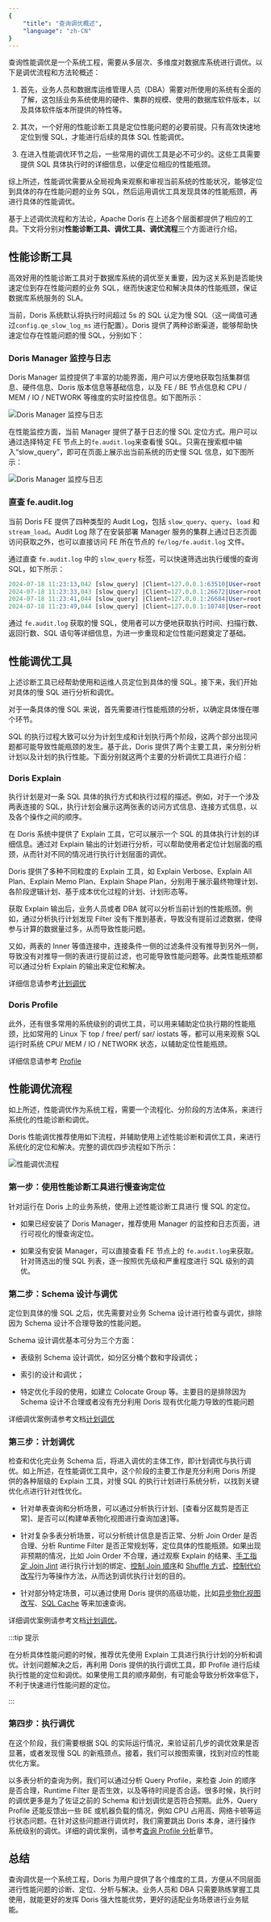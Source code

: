 ```yaml
---
{
    "title": "查询调优概述",
    "language": "zh-CN"
}
---
```


<!-- 
Licensed to the Apache Software Foundation (ASF) under one
or more contributor license agreements.  See the NOTICE file
distributed with this work for additional information
regarding copyright ownership.  The ASF licenses this file
to you under the Apache License, Version 2.0 (the
"License"); you may not use this file except in compliance
with the License.  You may obtain a copy of the License at

  http://www.apache.org/licenses/LICENSE-2.0

Unless required by applicable law or agreed to in writing,
software distributed under the License is distributed on an
"AS IS" BASIS, WITHOUT WARRANTIES OR CONDITIONS OF ANY
KIND, either express or implied.  See the License for the
specific language governing permissions and limitations
under the License.
-->

查询性能调优是一个系统工程，需要从多层次、多维度对数据库系统进行调优。以下是调优流程和方法轮概述：

1. 首先，业务人员和数据库运维管理人员（DBA）需要对所使用的系统有全面的了解，这包括业务系统使用的硬件、集群的规模、使用的数据库软件版本，以及具体软件版本所提供的特性等。

2. 其次，一个好用的性能诊断工具是定位性能问题的必要前提。只有高效快速地定位到慢 SQL，才能进行后续的具体 SQL 性能调优。

3. 在进入性能调优环节之后，一些常用的调优工具是必不可少的。这些工具需要提供 SQL 具体执行时的详细信息，以便定位相应的性能瓶颈。

综上所述，性能调优需要从全局视角来观察和审视当前系统的性能状况，能够定位到具体的存在性能问题的业务 SQL，然后运用调优工具发现具体的性能瓶颈，再进行具体的性能调优。

基于上述调优流程和方法论，Apache Doris 在上述各个层面都提供了相应的工具。下文将分别对**性能诊断工具、调优工具、调优流程**三个方面进行介绍。

## 性能诊断工具

高效好用的性能诊断工具对于数据库系统的调优至关重要，因为这关系到是否能快速定位到存在性能问题的业务 SQL，继而快速定位和解决具体的性能瓶颈，保证数据库系统服务的 SLA。

当前，Doris 系统默认将执行时间超过 5s 的 SQL 认定为慢 SQL（这一阈值可通过`config.qe_slow_log_ms` 进行配置）。Doris 提供了两种诊断渠道，能够帮助快速定位存在性能问题的慢 SQL，分别如下：

### Doris Manager 监控与日志

Doris Manager 监控提供了丰富的功能界面，用户可以方便地获取包括集群信息、硬件信息、Doris 版本信息等基础信息，以及 FE / BE 节点信息和 CPU / MEM / IO / NETWORK 等维度的实时监控信息。如下图所示：

![Doris Manager 监控与日志](/images/doris-manage-trace-log-1.png)

在性能监控方面，当前 Manager 提供了基于日志的慢 SQL 定位方式。用户可以通过选择特定 FE 节点上的`fe.audit.log`来查看慢 SQL。只需在搜索框中输入“slow_query”，即可在页面上展示出当前系统的历史慢 SQL 信息，如下图所示：

![Doris Manager 监控与日志](/images/doris-manage-trace-log-2.png)

### 直查 fe.audit.log

当前 Doris FE 提供了四种类型的 Audit Log，包括 `slow_query`、`query`、`load` 和 `stream_load`。Audit Log  除了在安装部署 Manager 服务的集群上通过日志页面访问获取之外，也可以直接访问 FE 所在节点的 `fe/log/fe.audit.log` 文件。

通过直查 `fe.audit.log` 中的 `slow_query` 标签，可以快速筛选出执行缓慢的查询 SQL，如下所示：

```sql
2024-07-18 11:23:13,042 [slow_query] |Client=127.0.0.1:63510|User=root|Ctl=internal|Db=tpch_sf1000|State=EOF|ErrorCode=0|ErrorMessage=|Time(ms)=11603|ScanBytes=236667379712|ScanRows=13649979418|ReturnRows=100|StmtId=1689|QueryId=91ff336304f14182-9ca537eee75b3856|IsQuery=true|isNereids=true|feIp=172.21.0.10|Stmt=select     c_name,     c_custkey,     o_orderkey,     o_orderdate,     o_totalprice,     sum(l_quantity) from     customer,     orders,     lineitem where     o_orderkey  in  (         select             l_orderkey         from             lineitem         group  by             l_orderkey  having                 sum(l_quantity)  >  300     )     and  c_custkey  =  o_custkey     and  o_orderkey  =  l_orderkey group  by     c_name,     c_custkey,     o_orderkey,     o_orderdate,     o_totalprice order  by     o_totalprice  desc,     o_orderdate limit  100|CpuTimeMS=918556|ShuffleSendBytes=3267419|ShuffleSendRows=89668|SqlHash=b4e1de9f251214a30188180f37907f7d|peakMemoryBytes=38720935552|SqlDigest=d41d8cd98f00b204e9800998ecf8427e|cloudClusterName=UNKNOWN|TraceId=|WorkloadGroup=normal|FuzzyVariables=|scanBytesFromLocalStorage=0|scanBytesFromRemoteStorage=0
2024-07-18 11:23:33,043 [slow_query] |Client=127.0.0.1:26672|User=root|Ctl=internal|Db=tpch_sf1000|State=EOF|ErrorCode=0|ErrorMessage=|Time(ms)=8978|ScanBytes=334985555968|ScanRows=10717654374|ReturnRows=100|StmtId=1815|QueryId=6e1fae453cb04d9a-b1e5f94d9cea1885|IsQuery=true|isNereids=true|feIp=172.21.0.10|Stmt=select     s_name,     count(*) as numwait from     supplier,     lineitem l1,     orders,     nation where     s_suppkey = l1.l_suppkey     and o_orderkey = l1.l_orderkey     and o_orderstatus = 'F'     and l1.l_receiptdate > l1.l_commitdate     and exists (         select             *         from             lineitem l2         where                 l2.l_orderkey = l1.l_orderkey           and l2.l_suppkey <> l1.l_suppkey     )     and not exists (         select             *         from             lineitem l3         where                 l3.l_orderkey = l1.l_orderkey           and l3.l_suppkey <> l1.l_suppkey           and l3.l_receiptdate > l3.l_commitdate     )     and s_nationkey = n_nationkey     and n_name = 'SAUDI ARABIA' group by     s_name order by     numwait desc,     s_name limit 100|CpuTimeMS=990127|ShuffleSendBytes=59208164|ShuffleSendRows=3651504|SqlHash=f8a30e4182d72cce3eff6cb385005b1f|peakMemoryBytes=10495660672|SqlDigest=d41d8cd98f00b204e9800998ecf8427e|cloudClusterName=UNKNOWN|TraceId=|WorkloadGroup=normal|FuzzyVariables=|scanBytesFromLocalStorage=0|scanBytesFromRemoteStorage=0
2024-07-18 11:23:41,044 [slow_query] |Client=127.0.0.1:26684|User=root|Ctl=internal|Db=tpch_sf1000|State=EOF|ErrorCode=0|ErrorMessage=|Time(ms)=8514|ScanBytes=334986551296|ScanRows=10717654374|ReturnRows=100|StmtId=1833|QueryId=4f91483464ce4aa8-beeed7dcb8675bc8|IsQuery=true|isNereids=true|feIp=172.21.0.10|Stmt=select     s_name,     count(*) as numwait from     supplier,     lineitem l1,     orders,     nation where     s_suppkey = l1.l_suppkey     and o_orderkey = l1.l_orderkey     and o_orderstatus = 'F'     and l1.l_receiptdate > l1.l_commitdate     and exists (         select             *         from             lineitem l2         where                 l2.l_orderkey = l1.l_orderkey           and l2.l_suppkey <> l1.l_suppkey     )     and not exists (         select             *         from             lineitem l3         where                 l3.l_orderkey = l1.l_orderkey           and l3.l_suppkey <> l1.l_suppkey           and l3.l_receiptdate > l3.l_commitdate     )     and s_nationkey = n_nationkey     and n_name = 'SAUDI ARABIA' group by     s_name order by     numwait desc,     s_name limit 100|CpuTimeMS=925841|ShuffleSendBytes=59223190|ShuffleSendRows=3651602|SqlHash=f8a30e4182d72cce3eff6cb385005b1f|peakMemoryBytes=10505123104|SqlDigest=d41d8cd98f00b204e9800998ecf8427e|cloudClusterName=UNKNOWN|TraceId=|WorkloadGroup=normal|FuzzyVariables=|scanBytesFromLocalStorage=0|scanBytesFromRemoteStorage=0
2024-07-18 11:23:49,044 [slow_query] |Client=127.0.0.1:10748|User=root|Ctl=internal|Db=tpch_sf1000|State=EOF|ErrorCode=0|ErrorMessage=|Time(ms)=8660|ScanBytes=334987673600|ScanRows=10717654374|ReturnRows=100|StmtId=1851|QueryId=4599cb1bab204f80-ac430dd78b45e3da|IsQuery=true|isNereids=true|feIp=172.21.0.10|Stmt=select     s_name,     count(*) as numwait from     supplier,     lineitem l1,     orders,     nation where     s_suppkey = l1.l_suppkey     and o_orderkey = l1.l_orderkey     and o_orderstatus = 'F'     and l1.l_receiptdate > l1.l_commitdate     and exists (         select             *         from             lineitem l2         where                 l2.l_orderkey = l1.l_orderkey           and l2.l_suppkey <> l1.l_suppkey     )     and not exists (         select             *         from             lineitem l3         where                 l3.l_orderkey = l1.l_orderkey           and l3.l_suppkey <> l1.l_suppkey           and l3.l_receiptdate > l3.l_commitdate     )     and s_nationkey = n_nationkey     and n_name = 'SAUDI ARABIA' group by     s_name order by     numwait desc,     s_name limit 100|CpuTimeMS=932664|ShuffleSendBytes=59223178|ShuffleSendRows=3651991|SqlHash=f8a30e4182d72cce3eff6cb385005b1f|peakMemoryBytes=10532849344|SqlDigest=d41d8cd98f00b204e9800998ecf8427e|cloudClusterName=UNKNOWN|TraceId=|WorkloadGroup=normal|FuzzyVariables=|scanBytesFromLocalStorage=0|scanBytesFromRemoteStorage=0
```

通过 `fe.audit.log` 获取的慢 SQL，使用者可以方便地获取执行时间、扫描行数、返回行数、SQL 语句等详细信息，为进一步重现和定位性能问题奠定了基础。

## 性能调优工具

上述诊断工具已经帮助使用和运维人员定位到具体的慢 SQL。接下来，我们开始对具体的慢 SQL 进行分析和调优。

对于一条具体的慢 SQL 来说，首先需要进行性能瓶颈的分析，以确定具体慢在哪个环节。

SQL 的执行过程大致可以分为计划生成和计划执行两个阶段，这两个部分出现问题都可能导致性能瓶颈的发生。基于此，Doris 提供了两个主要工具，来分别分析计划以及计划的执行性能。下面分别就这两个主要的分析调优工具进行介绍：

### Doris Explain

执行计划是对一条 SQL 具体的执行方式和执行过程的描述。例如，对于一个涉及两表连接的 SQL，执行计划会展示这两张表的访问方式信息、连接方式信息，以及各个操作之间的顺序。

在 Doris 系统中提供了 Explain 工具，它可以展示一个 SQL 的具体执行计划的详细信息。通过对 Explain 输出的计划进行分析，可以帮助使用者定位计划层面的瓶颈，从而针对不同的情况进行执行计划层面的调优。

Doris 提供了多种不同粒度的 Explain 工具，如 Explain Verbose、Explain All Plan、Explain Memo Plan、Explain Shape Plan，分别用于展示最终物理计划、各阶段逻辑计划、基于成本优化过程的计划、计划形态等。

获取 Explain 输出后，业务人员或者 DBA 就可以分析当前计划的性能瓶颈。例如，通过分析执行计划发现 Filter 没有下推到基表，导致没有提前过滤数据，使得参与计算的数据量过多，从而导致性能问题。

又如，两表的 Inner 等值连接中，连接条件一侧的过滤条件没有推导到另外一侧，导致没有对推导一侧的表进行提前过滤，也可能导致性能问题等。此类性能瓶颈都可以通过分析 Explain 的输出来定位和解决。

详细信息请参考[计划调优](../../query-acceleration/tuning/tuning-plan/)

### Doris Profile

此外，还有很多常用的系统级别的调优工具，可以用来辅助定位执行期的性能瓶颈，比如常用的 Linux 下 top / free/ perf/ sar/ iostats 等，都可以用来观察 SQL 运行时系统 CPU/ MEM / IO / NETWORK 状态，以辅助定位性能瓶颈。 

详细信息请参考 [Profile](../../query-acceleration/tuning/query-profile)

## 性能调优流程

如上所述，性能调优作为系统工程，需要一个流程化、分阶段的方法体系，来进行系统化的性能诊断和调优。

Doris 性能调优推荐使用如下流程，并辅助使用上述性能诊断和调优工具，来进行系统化的定位和解决。完整的调优四步流程如下所示：

![性能调优流程](/images/query-tuning-steps.jpg)

### 第一步：使用性能诊断工具进行慢查询定位

针对运行在 Doris 上的业务系统，使用上述性能诊断工具进行 慢 SQL 的定位。

- 如果已经安装了 Doris Manager，推荐使用 Manager 的监控和日志页面，进行可视化的慢查询定位。

- 如果没有安装 Manager，可以直接查看 FE 节点上的 `fe.audit.log`来获取。针对筛选出的慢 SQL 列表，逐一按照优先级和严重程度进行 SQL 级别的调优。

### 第二步：Schema 设计与调优

定位到具体的慢 SQL 之后，优先需要对业务 Schema 设计进行检查与调优，排除因为 Schema 设计不合理导致的性能问题。

Schema 设计调优基本可分为三个方面：

- 表级别 Schema 设计调优，如分区分桶个数和字段调优；

- 索引的设计和调优；

- 特定优化手段的使用，如建立 Colocate Group 等。主要目的是排除因为 Schema 设计不合理或者没有充分利用 Doris 现有优化能力导致的性能问题

详细调优案例请参考文档[计划调优](../../query-acceleration/tuning/tuning-plan/)

### 第三步：计划调优

检查和优化完业务 Schema 后，将进入调优的主体工作，即计划调优与执行调优。如上所述，在性能调优工具中，这个阶段的主要工作是充分利用 Doris 所提供的各种层级的 Explain 工具，对慢 SQL 的执行计划进行系统分析，以找到关键优化点进行针对性优化。

- 针对单表查询和分析场景，可以通过分析执行计划、[查看分区裁剪是否正常]、是否可以[构建单表物化视图进行查询加速]等。

- 针对复杂多表分析场景，可以分析统计信息是否正常、分析 Join Order 是否合理、分析 Runtime Filter 是否正常规划等，定位具体的性能瓶颈。如果出现非预期的情况，比如 Join Order 不合理，通过观察 Explain 的结果、[手工指定 Join Jint]() 进行执行计划的绑定、[控制 Join 顺序]()和 [Shuffle 方式]()、[控制代价改写]()行为等操作方法，从而达到调优执行计划的目的。

- 针对部分特定场景，可以通过使用 Doris 提供的高级功能，比如[异步物化视图改写]()、[SQL Cache]() 等来加速查询。

详细调优案例请参考文档[计划调优](../../query-acceleration/tuning/tuning-plan/)。

:::tip 提示

在分析具体性能问题的时候，推荐优先使用 Explain 工具进行执行计划的分析和调优。计划问题解决之后，再利用 Doris 提供的执行调优工具，即 Profile 进行后续执行性能的定位和调优。如果使用工具的顺序颠倒，有可能会导致分析效率低下，不利于快速进行性能问题的定位。

:::

### 第四步：执行调优

在这个阶段，我们需要根据 SQL 的实际运行情况，来验证前几步的调优效果是否显著，或者发现慢 SQL 的新瓶颈点。接着，我们可以按图索骥，找到对应的性能优化方案。

以多表分析的查询为例，我们可以通过分析 Query Profile，来检查 Join 的顺序是否合理，Runtime Filter 是否生效，以及等待时间是否合适。很多时候，执行时的调优更多是为了佐证之前的 Schema 和计划调优是否符合预期。此外，Query Profile 还能反馈出一些 BE 或机器负载的情况，例如 CPU 占用高、网络卡顿等运行状态问题。在针对这些问题进行调优时，我们需要跳出 Doris 本身，进行操作系统级别的调优。详细的调优案例，请参考[查询 Profile 分析]()章节。

## 总结

查询调优是一个系统工程，Doris 为用户提供了各个维度的工具，方便从不同层面进行性能问题的诊断、定位、分析与解决。业务人员和 DBA 只需要熟练掌握工具使用，就能更好的发挥 Doris 强大性能优势，更好的适配业务场景进行业务赋能。